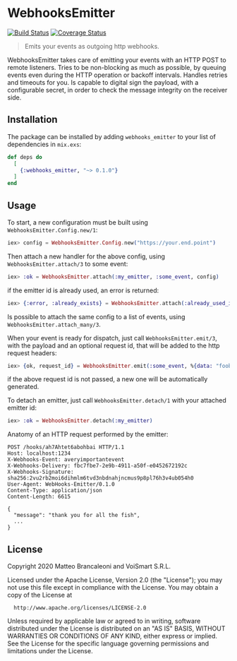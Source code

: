 # WebhooksEmitter

[![Build Status](https://travis-ci.org/VoiSmart/webhooks_emitter.svg)](https://travis-ci.org/VoiSmart/webhooks_emitter) 
[![Coverage Status](https://coveralls.io/repos/github/VoiSmart/webhooks_emitter/badge.svg?branch=develop)](https://coveralls.io/github/VoiSmart/webhooks_emitter?branch=develop)

> Emits your events as outgoing http webhooks.

WebhooksEmitter takes care of emitting your events with an HTTP POST to remote listeners. Tries to be non-blocking as much as possible,
by queuing events even during the HTTP operation or backoff intervals. Handles retries and timeouts for you. Is capable to digital sign the payload,
with a configurable secret, in order to check the message integrity on the receiver side.

## Installation

The package can be installed by adding `webhooks_emitter` to your list of dependencies in `mix.exs`:

```elixir
def deps do
  [
    {:webhooks_emitter, "~> 0.1.0"}
  ]
end
```

## Usage

To start, a new configuration must be built using `WebhooksEmitter.Config.new/1`:

```elixir
iex> config = WebhooksEmitter.Config.new("https://your.end.point")
```

Then attach a new handler for the above config, using `WebhooksEmitter.attach/3` to some event:

```elixir
iex> :ok = WebhooksEmitter.attach(:my_emitter, :some_event, config)
```

if the emitter id is already used, an error is returned:

```elixir
iex> {:error, :already_exists} = WebhooksEmitter.attach(:already_used_id, :some_event, config)
```

Is possible to attach the same config to a list of events, using `WebhooksEmitter.attach_many/3`.

When your event is ready for dispatch, just call `WebhooksEmitter.emit/3`, with the payload and an optional request id, that will be added to the http request headers:

```elixir
iex> {ok, request_id} = WebhooksEmitter.emit(:some_event, %{data: "foobar"}, "an_optional_request_id")
```

if the above request id is not passed, a new one will be automatically generated.

To detach an emitter, just call `WebhooksEmitter.detach/1` with your attached emitter id:

```elixir
iex> :ok = WebhooksEmitter.detach(:my_emitter)
```

Anatomy of an HTTP request performed by the emitter:

```
POST /hooks/ah7Ahtet6abohbai HTTP/1.1
Host: localhost:1234
X-Webhooks-Event: averyimportantevent
X-Webhooks-Delivery: fbc7fbe7-2e9b-4911-a50f-e0452672192c
X-Webhooks-Signature: sha256:2vu2rb2moi6dihmlm6tvd3nbdnahjncmus9p8pl76h3v4ub054h0
User-Agent: WebHooks-Emitter/0.1.0
Content-Type: application/json
Content-Length: 6615

{
  "message": "thank you for all the fish",
  ...
}
```

## License

Copyright 2020 Matteo Brancaleoni and VoiSmart S.R.L.

  Licensed under the Apache License, Version 2.0 (the "License");
  you may not use this file except in compliance with the License.
  You may obtain a copy of the License at

      http://www.apache.org/licenses/LICENSE-2.0

  Unless required by applicable law or agreed to in writing, software
  distributed under the License is distributed on an "AS IS" BASIS,
  WITHOUT WARRANTIES OR CONDITIONS OF ANY KIND, either express or implied.
  See the License for the specific language governing permissions and
  limitations under the License.

[documentation]: https://hexdocs.pm/webhooks_emitter
